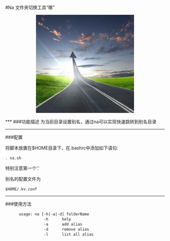 #Na 文件夹切换工具“哪”
<p align="center">
<img class="embeded-img" src="na.jpg">
</p>
***
###功能描述
为当前目录设置别名，通过na可以实现快速跳转到别名目录

***
###配置

将脚本放置在$HOME目录下，在.bashrc中添加如下语句:

	. na.sh  
   
特别注意第一个‘.’
    
别名的配置文件为
	
    $HOME/.kv.conf
    
***
###使用方法

          usage: na [-h|-a|-d] folderName
                     -h      help
                     -a      add alias
                     -d      remove alias
                     -l      list all alias
